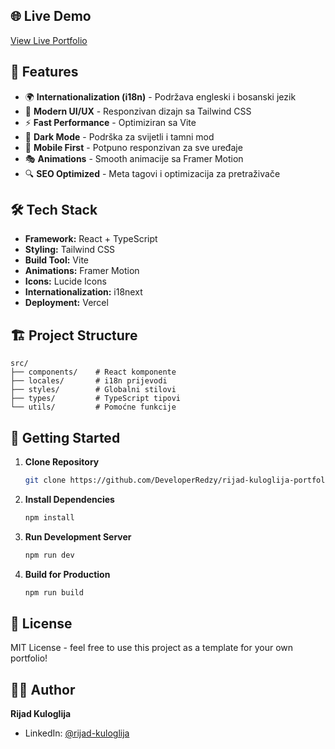 ## 🌐 Live Demo

[View Live Portfolio](https://rijad-kuloglija-portfolio.vercel.app/)

## 🚀 Features

- 🌍 **Internationalization (i18n)** - Podržava engleski i bosanski jezik
- 🎨 **Modern UI/UX** - Responzivan dizajn sa Tailwind CSS
- ⚡ **Fast Performance** - Optimiziran sa Vite
- 🌙 **Dark Mode** - Podrška za svijetli i tamni mod
- 📱 **Mobile First** - Potpuno responzivan za sve uređaje
- 🎭 **Animations** - Smooth animacije sa Framer Motion
- 🔍 **SEO Optimized** - Meta tagovi i optimizacija za pretraživače

## 🛠️ Tech Stack

- **Framework:** React + TypeScript
- **Styling:** Tailwind CSS
- **Build Tool:** Vite
- **Animations:** Framer Motion
- **Icons:** Lucide Icons
- **Internationalization:** i18next
- **Deployment:** Vercel

## 🏗️ Project Structure

```
src/
├── components/    # React komponente
├── locales/       # i18n prijevodi
├── styles/        # Globalni stilovi
├── types/         # TypeScript tipovi
└── utils/         # Pomoćne funkcije
```

## 🚀 Getting Started

1. **Clone Repository**
   ```bash
   git clone https://github.com/DeveloperRedzy/rijad-kuloglija-portfolio.git
   ```

2. **Install Dependencies**
   ```bash
   npm install
   ```

3. **Run Development Server**
   ```bash
   npm run dev
   ```

4. **Build for Production**
   ```bash
   npm run build
   ```

## 📝 License

MIT License - feel free to use this project as a template for your own portfolio!

## 👨‍💻 Author

**Rijad Kuloglija**

- LinkedIn: [@rijad-kuloglija](https://www.linkedin.com/in/rijad-kuloglija/) 